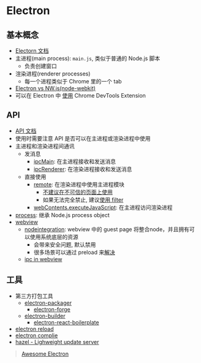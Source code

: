# Electron

## 基本概念

* [Electorn 文档](https://electronjs.org/docs)
* 主进程(main process): `main.js`, 类似于普通的 Node.js 脚本
  * 负责创建窗口
* 渲染进程(renderer processes)
  * 每一个进程类似于 Chrome 里的一个 tab
* [Electron vs NW.js(node-webkit)](https://electron.atom.io/docs/development/atom-shell-vs-node-webkit/)
* 可以在 Electron 中 [使用](https://electronjs.org/docs/tutorial/devtools-extension) Chrome DevTools Extension

## API

* [API 文档](https://electronjs.org/docs/api)
* 使用时需要注意 API 是否可以在主进程或渲染进程中使用
* 主进程和渲染进程间通讯
  * 发消息
    * [ipcMain](https://electron.atom.io/docs/api/ipc-main/): 在主进程接收和发送消息
    * [ipcRenderer](https://electron.atom.io/docs/api/ipc-renderer/): 在渲染进程接收和发送消息
  * 直接使用
    * [remote](https://electron.atom.io/docs/api/remote/): 在渲染进程中使用主进程模块
      * [不建议在不可信的页面上使用](https://electronjs.org/docs/tutorial/security#15-disable-the-remote-module)
      * 如果无法完全禁止, 建议[使用 filter](https://electronjs.org/docs/tutorial/security#16-filter-the-remote-module)
    * [webContents.executeJavaScript](https://electron.atom.io/docs/api/web-contents/#contentsexecutejavascriptcode-usergesture-callback): 在主进程访问渲染进程
* [process](https://electronjs.org/docs/api/process): 继承 Node.js process object
* [webview](https://electronjs.org/docs/api/webview-tag)
  * [nodeintegration](https://electronjs.org/docs/api/webview-tag#nodeintegration): webview 中的 guest page 将整合node，并且拥有可以使用系统底层的资源
    * 会带来安全问题, 默认禁用
    * 很多场景可以通过 preload 来[解决](https://electronjs.org/docs/tutorial/security#2-do-not-enable-nodejs-integration-for-remote-content)
  * [ipc in webview](https://electronjs.org/docs/api/webview-tag#event-ipc-message)

## 工具

* 第三方打包工具
  * [electron-packager](https://github.com/electron-userland/electron-packager)
    * [electron-forge](https://github.com/electron-userland/electron-forge)
  * [electron-builder](https://github.com/electron-userland/electron-builder)
    * [electron-react-boilerplate](https://github.com/electron-react-boilerplate/electron-react-boilerplate)
* [electron reload](https://github.com/yan-foto/electron-reload)
* [electron complie](https://github.com/electron/electron-compile)
* [hazel - Lighweight update server](https://github.com/zeit/hazel)

> [Awesome Electron](https://github.com/sindresorhus/awesome-electron)
